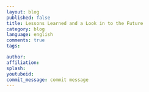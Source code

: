 ```yaml
---
layout: blog
published: false
title: Lessons Learned and a Look in to the Future
category: blog
language: english
comments: true
tags: 

author: 
affiliation: 
splash: 
youtubeid: 
commit_message: commit message
---
```

